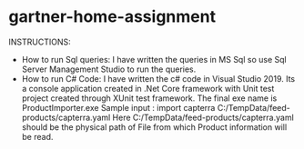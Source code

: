 # gartner-home-assignment
INSTRUCTIONS:
* How to run Sql queries: I have written the queries in MS Sql so use Sql Server Management Studio to run the queries. 
* How to run C# Code: I have written the c# code in Visual Studio 2019. Its a console application created in .Net Core framework with Unit test project created through XUnit test framework. The final exe name is ProductImporter.exe
Sample input : import capterra C:/TempData/feed-products/capterra.yaml
Here C:/TempData/feed-products/capterra.yaml should be the physical path of File from which Product information will be read. 

